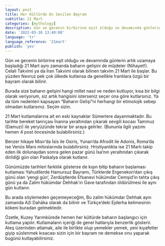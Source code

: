 ```yaml
---
layout: post
title: Her Kültürde En Sevilen Bayram
subtitle: 21 Mart
categories: [mythology]
description: Gün ve gecenin birbirine eşit olduğu ve devamında günlerin artık uzamaya başladığı 21 Mart aynı zamanda baharın gelişini de müjdeler. Celali Takvimi ya da İran Takvimi olarak bilinen takvim 21 Mart ile başlar. Bu yüzden Nevruz pek çok ülkede kutlansa da genellikle İranlılara özgü bir bayram olarak bilinir.
date: '2022-03-18 13:40:00'
language: 'tr'
language_reference: '21mart'
publish: 'yes'
---
```

Gün ve gecenin birbirine eşit olduğu ve devamında günlerin artık uzamaya başladığı 21 Mart aynı zamanda baharın gelişini de müjdeler (Nihayet!).
Celali Takvimi ya da İran Takvimi olarak bilinen takvim 21 Mart ile başlar. Bu yüzden Nevruz pek çok ülkede kutlansa da genellikle İranlılara özgü bir bayram olarak bilinir.

Burada size baharın gelişini hangi millet nasıl ve neden kutluyor, kısa bir bilgi olarak veriyorum, siz artık hangisini isterseniz seçer ona göre kutlarsınız. Ya da tüm nedenleri kapsayan “Baharın Gelişi”ni herhangi bir etimolojik sebep olmadan kutlarsınız. Seçim sizin.

21 Mart kutlamalarına ait en eski kaynaklar Sümerlere dayanmaktadır. Bu tarihte bereket tanrıçası İnanna yeraltından çıkarak sevgili kocası Tammuz (Damuzi) ile yeryüzünde tekrar bir araya gelirler. (Bununla ilgili yazımı hemen 4 post öncesinde bulabilirsiniz.)

Benzer hikaye Mısır’da İsis ile Osiris, Yunan’da Afrodit ile Adonis, Roma’da ise Venüs Mars mitoslarında bulabilirsiniz. Hristiyanlıkta ise 21 Martı takip eden ilk dolunaydan sonra gelen pazar günü İsa’nın yeraltından çıkarak dirildiği gün olan Paskalya olarak kutlanır.

Günümüzde tarihleri farklılık gösterse de kışın bitip baharın başlaması kutlaması
Yahudilerde Hamursuz Bayramı,
Türklerde Ergenekon’dan çıkış günü olan ‘yengi gün’,
Zerdüştlerde Efsanevi hükümdar Cemşid’in tahta çıkış günü ya da Zalim hükümdar Dehhak’ın Gave tarafından öldürülmesi ile aynı gün kutlanır.

Bu arada söylemeden geçemeyeceğim, Bu zalim hükümdar Dehhak aynı zamanda  Aži Dahāka olarak da bilinir ve Türkçe’deki Ejderha kelimesinin kökeni buradan gelmektedir.  

Özetle, Kuzey Yarımkürede hemen her kültürde baharın başlangıcı için kutlama yapılır. Kutlamaların içeriği de genel hatlarıyla benzerlik gösterir. Ateş üzerinden atlamak, aile ile birlikte olup yemekler yemek, yeni kıyafetler giyip süslenmek kısacası sizin için bir bayram ne demekse onu yaparak bugünü kutlayabilirsiniz.
